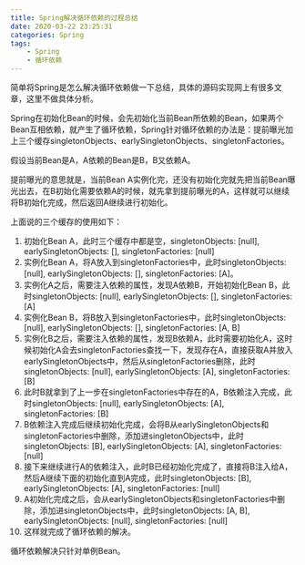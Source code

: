 ```yaml
---
title: Spring解决循环依赖的过程总结
date: 2020-03-22 23:25:31
categories: Spring
tags:
	- Spring
	- 循环依赖
---
```


简单将Spring是怎么解决循环依赖做一下总结，具体的源码实现网上有很多文章，这里不做具体分析。

<!-- more -->

Spring在初始化Bean的时候，会先初始化当前Bean所依赖的Bean，如果两个Bean互相依赖，就产生了循环依赖，Spring针对循环依赖的办法是：提前曝光加上三个缓存singletonObjects、earlySingletonObjects、singletonFactories。

假设当前Bean是A，A依赖的Bean是B，B又依赖A。

提前曝光的意思就是，当前Bean A实例化完，还没有初始化完就先把当前Bean曝光出去，在B初始化需要依赖A的时候，就先拿到提前曝光的A，这样就可以继续将B初始化完成，然后返回A继续进行初始化。

上面说的三个缓存的使用如下：

1. 初始化Bean A，此时三个缓存中都是空，singletonObjects: [null], earlySingletonObjects: [], singletonFactories: [null]
2. 实例化Bean A，将A放入到singletonFactories中，此时singletonObjects: [null], earlySingletonObjects: [], singletonFactories: [A]。
3. 实例化A之后，需要注入依赖的属性，发现A依赖B，开始初始化Bean B，此时singletonObjects: [null], earlySingletonObjects: [], singletonFactories: [A]
4. 实例化Bean B，将B放入到singletonFactories中，此时singletonObjects: [null], earlySingletonObjects: [], singletonFactories: [A, B]
5. 实例化B之后，需要注入依赖的属性，发现B依赖A，此时需要初始化A，这时候初始化A会去singletonFactories查找一下，发现存在A，直接获取A并放入earlySingletonObjects中，然后从singletonFactories删除，此时singletonObjects: [null], earlySingletonObjects: [A], singletonFactories: [B]
6. 此时B就拿到了上一步在singletonFactories中存在的A，B依赖注入完成，此时singletonObjects: [null], earlySingletonObjects: [A], singletonFactories: [B]
7. B依赖注入完成后继续初始化完成，会将B从earlySingletonObjects和singletonFactories中删除，添加进singletonObjects中，此时singletonObjects: [B], earlySingletonObjects: [A], singletonFactories: [null]
8. 接下来继续进行A的依赖注入，此时B已经初始化完成了，直接将B注入给A，然后A继续下面的初始化直到A完成，此时singletonObjects: [B], earlySingletonObjects: [A], singletonFactories: [null]
9. A初始化完成之后，会从earlySingletonObjects和singletonFactories中删除，添加进singletonObjects中，此时singletonObjects: [A, B], earlySingletonObjects: [null], singletonFactories: [null]
10. 这样就完成了循环依赖的解决。

循环依赖解决只针对单例Bean。